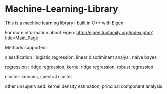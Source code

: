 # Machine-Learning-Library

This is a machine learning library I built in C++ with Eigen. 

For more information about Eigen:
http://eigen.tuxfamily.org/index.php?title=Main_Page

Methods supported:

classification : logistic regression, linear discriminant analysi, naive bayes 

regression : ridge regression, kernel ridge regression, robust regression

cluster: kmeans, spectral cluster

other unsupervised: kernel density estimation, principal component analysis

